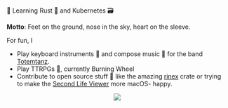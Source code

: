 :seedling: Learning Rust :crab: and Kubernetes :card_file_box:

__Motto__: Feet on the ground, nose in the sky, heart on the sleeve.

For fun, I 
* Play keyboard instruments :musical_keyboard: and compose music :musical_score: for the band [Totemtanz](https://totemtanz.dk).
* Play TTRPGs :game_die:, currently Burning Wheel
* Contribute to open source stuff :open_hands: like the amazing [rinex](https://github.com/georust/rinex) crate or trying to make the [Second Life Viewer](https://github.com/secondlife/viewer) more macOS- happy.

<p align="center">
  <a href="https://github.com/ryo-ma/github-profile-trophy"><img src="https://github-profile-trophy.vercel.app/?username=larsnaesbye&theme=gruvbox&margin-w=15&margin-h=15&column=4"/></a>
</p>
